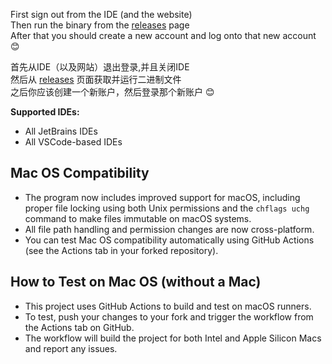 First sign out from the IDE (and the website)\
Then run the binary from the [releases](https://github.com/Ran-Mewo/augment-vip/releases) page\
After that you should create a new account and log onto that new account 😊

首先从IDE（以及网站）退出登录,并且关闭IDE\
然后从 [releases](https://github.com/Ran-Mewo/augment-vip/releases) 页面获取并运行二进制文件\
之后你应该创建一个新账户，然后登录那个新账户 😊

**Supported IDEs:**
- All JetBrains IDEs
- All VSCode-based IDEs

## Mac OS Compatibility

- The program now includes improved support for macOS, including proper file locking using both Unix permissions and the `chflags uchg` command to make files immutable on macOS systems.
- All file path handling and permission changes are now cross-platform.
- You can test Mac OS compatibility automatically using GitHub Actions (see the Actions tab in your forked repository).

## How to Test on Mac OS (without a Mac)

- This project uses GitHub Actions to build and test on macOS runners.
- To test, push your changes to your fork and trigger the workflow from the Actions tab on GitHub.
- The workflow will build the project for both Intel and Apple Silicon Macs and report any issues.
